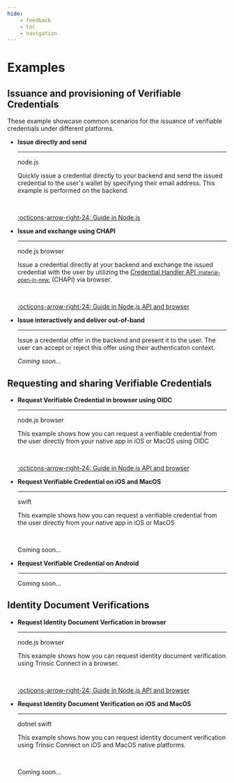 ```yaml
---
hide:
    - feedback
    - toc
    - navigation
---
```


# Examples

## Issuance and provisioning of Verifiable Credentials

These example showcase common scenarios for the issuance of verifiable credentials under different platforms.

<div class="grid cards" markdown>

-   __Issue directly and send__

    ---

    <span class="pill node">node.js</span>

    Quickly issue a credential directly to your backend and send the issued credential
    to the user's wallet by specifying their email address. This example is performed on the backend.

    <br />

    [:octicons-arrow-right-24: Guide in Node.js](/examples/issue-direct-send)

-   __Issue and exchange using CHAPI__

    ---

    <span class="pill node">node.js</span> <span class="pill js">browser</span>

    Issue a credential directly at your backend and exchange the issued credential
    with the user by utilizing the [Credential Handler API <small>:material-open-in-new:</small>](https://chapi.io) (CHAPI) via browser.

    <br />

    [:octicons-arrow-right-24: Guide in Node.js API and browser](/examples/issue-send-chapi)

-   __Issue interactively and deliver out-of-band__

    ---

    Issue a credential offer in the backend and present it to the user. The user can accept or reject this offer
    using their authenticaton context.

    *Coming soon...*

</div>

## Requesting and sharing Verifiable Credentials

<div class="grid cards" markdown>

-   __Request Verifiable Credential in browser using OIDC__

    ---

    <span class="pill node">node.js</span> <span class="pill js">browser</span>

    This example shows how you can request a verifiable credential from the user
    directly from your native app in iOS or MacOS using OIDC

    <br />

    [:octicons-arrow-right-24: Guide in Node.js API and browser](/examples/verify-cred-oidc)

-   __Request Verifiable Credential on iOS and MacOS__

    ---

    <span class="pill swift">swift</span>

    This example shows how you can request a verifiable credential from the user
    directly from your native app in iOS or MacOS

    <br />

    Coming soon...

-   __Request Verifiable Credential on Android__

    ---

    Coming soon...

</div>

## Identity Document Verifications

<div class="grid cards" markdown>

-   __Request Identity Document Verfication in browser__

    ---

    <span class="pill node">node.js</span> <span class="pill js">browser</span>

    This example shows how you can request identity document verification using Trinsic Connect in a browser.

    <br />

    [:octicons-arrow-right-24: Guide in Node.js API and browser](/examples/idv-browser)

-   __Request Identity Document Verification on iOS and MacOS__

    ---

    <span class="pill dotnet">dotnet</span> <span class="pill swift">swift</span>

    This example shows how you can request identity document verification using Trinsic Connect on iOS and MacOS native platforms.

    <br />

    Coming soon...

</div>
